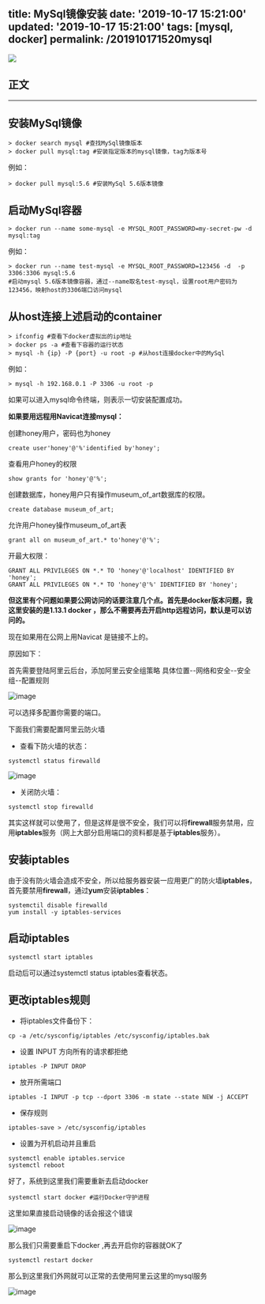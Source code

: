 title: MySql镜像安装
date: '2019-10-17 15:21:00'
updated: '2019-10-17 15:21:00'
tags: [mysql, docker]
permalink: /201910171520mysql
---
![](https://img.hacpai.com/bing/20181021.jpg?imageView2/1/w/960/h/540/interlace/1/q/100)


## 正文



* * *

## 安装MySql镜像

```
> docker search mysql #查找MySql镜像版本
> docker pull mysql:tag #安装指定版本的mysql镜像，tag为版本号

```

例如：

```
> docker pull mysql:5.6 #安装MySql 5.6版本镜像

```

## 启动MySql容器

```
> docker run --name some-mysql -e MYSQL_ROOT_PASSWORD=my-secret-pw -d mysql:tag

```

例如：

```
> docker run --name test-mysql -e MYSQL_ROOT_PASSWORD=123456 -d  -p 3306:3306 mysql:5.6 
#启动mysql 5.6版本镜像容器，通过--name取名test-mysql，设置root用户密码为123456，映射host的3306端口访问mysql

```

## 从host连接上述启动的container

```
> ifconfig #查看下docker虚拟出的ip地址
> docker ps -a #查看下容器的运行状态
> mysql -h {ip} -P {port} -u root -p #从host连接docker中的MySql

```

例如：

```
> mysql -h 192.168.0.1 -P 3306 -u root -p

```

如果可以进入mysql命令终端，则表示一切安装配置成功。

**如果要用远程用Navicat连接mysql：**

创建honey用户，密码也为honey
```
create user'honey'@'%'identified by'honey';
```
查看用户honey的权限
```
show grants for 'honey'@'%';
```

创建数据库，honey用户只有操作museum_of_art数据库的权限。
```
create database museum_of_art;
```

允许用户honey操作museum_of_art表
```
grant all on museum_of_art.* to'honey'@'%';
```

开最大权限：
```
GRANT ALL PRIVILEGES ON *.* TO 'honey'@'localhost' IDENTIFIED BY 'honey';
GRANT ALL PRIVILEGES ON *.* TO 'honey'@'%' IDENTIFIED BY 'honey';
```


**但这里有个问题如果要公网访问的话要注意几个点。首先是docker版本问题，我这里安装的是1.13.1 docker ，那么不需要再去开启http远程访问，默认是可以访问的。**

现在如果用在公网上用Navicat 是链接不上的。

原因如下：

首先需要登陆阿里云后台，添加阿里云安全组策略   具体位置--网络和安全--安全组--配置规则

![image](https://imgconvert.csdnimg.cn/aHR0cDovL3VwbG9hZC1pbWFnZXMuamlhbnNodS5pby91cGxvYWRfaW1hZ2VzLzkxMzQ3NjMtZjRkYTk2NjRiZDIxYjA5ZQ?x-oss-process=image/format,png) 

可以选择多配置你需要的端口。

下面我们需要配置阿里云防火墙

*   查看下防火墙的状态：

```
systemctl status firewalld
```

![image](https://imgconvert.csdnimg.cn/aHR0cDovL3VwbG9hZC1pbWFnZXMuamlhbnNodS5pby91cGxvYWRfaW1hZ2VzLzkxMzQ3NjMtMzk2ZTEzMGY3ZTUwMmNjZg?x-oss-process=image/format,png)

*   关闭防火墙：

```
systemctl stop firewalld
```

其实这样就可以使用了，但是这样是很不安全，我们可以将**firewall**服务禁用，应用**iptables**服务（网上大部分启用端口的资料都是基于**iptables**服务）。

## 安装iptables

由于没有防火墙会造成不安全，所以给服务器安装一应用更广的防火墙**iptables**，首先要禁用**firewall**，通过**yum**安装**iptables**：

```
systemctil disable firewalld
yum install -y iptables-services
```

## 启动iptables

```
systemctl start iptables
```

启动后可以通过systemctl status iptables查看状态。

## 更改iptables规则

*   将iptables文件备份下：

```
cp -a /etc/sysconfig/iptables /etc/sysconfig/iptables.bak
```

*   设置 INPUT 方向所有的请求都拒绝

```
iptables -P INPUT DROP
```

*   放开所需端口

```
iptables -I INPUT -p tcp --dport 3306 -m state --state NEW -j ACCEPT
```

*   保存规则

```
iptables-save > /etc/sysconfig/iptables
```

*   设置为开机启动并且重启

```
systemctl enable iptables.service
systemctl reboot
```

好了，系统到这里我们需要重新去启动docker 
```
systemctl start docker #运行Docker守护进程
```

这里如果直接启动镜像的话会报这个错误

![image](https://imgconvert.csdnimg.cn/aHR0cDovL3VwbG9hZC1pbWFnZXMuamlhbnNodS5pby91cGxvYWRfaW1hZ2VzLzkxMzQ3NjMtNWNhNGNhZTgwMzZjMWRjNw?x-oss-process=image/format,png)

那么我们只需要重启下docker  ,再去开启你的容器就OK了 
```
systemctl restart docker
```

那么到这里我们外网就可以正常的去使用阿里云这里的mysql服务

![image](https://imgconvert.csdnimg.cn/aHR0cDovL3VwbG9hZC1pbWFnZXMuamlhbnNodS5pby91cGxvYWRfaW1hZ2VzLzkxMzQ3NjMtYTEzMjJhNDMwYWVkYTM5Yg?x-oss-process=image/format,png)



